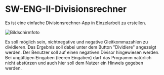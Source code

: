 # SW-ENG-II-Divisionsrechner
Es ist eine einfache Divisionsrechner-App in Einzelarbeit zu erstellen. 

![Bildschirmfoto](https://cloud.githubusercontent.com/assets/5016310/23895793/55d8d90a-08a7-11e7-89b8-ac277759fb68.png)

Es soll möglich sein, nichtnegative und negative Gleitkommazahlen zu dividieren. Das Ergebnis soll dabei unter dem Button "Dividiere" angezeigt werden. Der Benutzer soll auf einen negativen Divisor hingewiesen werden. Bei ungültigen Eingaben (leeren Eingaben) darf das Programm natürlich nicht abstürzen und auch hier soll dem Nutzer ein Hinweis gegeben werden. 
